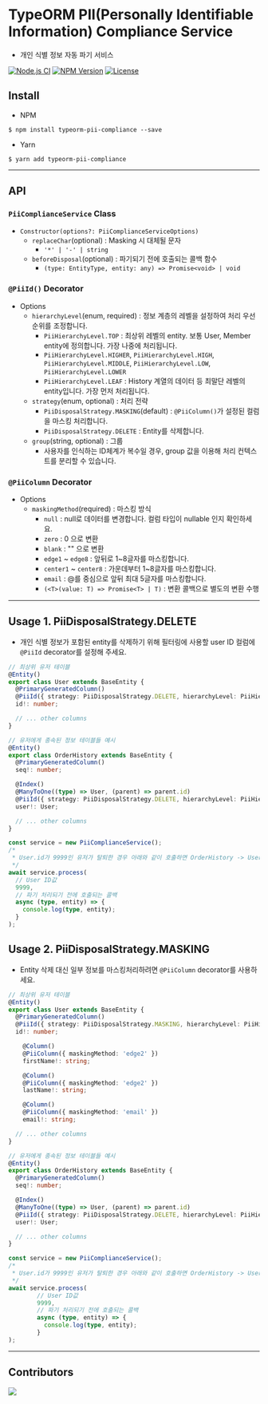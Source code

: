 # TypeORM PII(Personally Identifiable Information) Compliance Service
- 개인 식별 정보 자동 파기 서비스

[![Node.js CI](https://github.com/kibae/typeorm-pii-compliance/actions/workflows/node.js.yml/badge.svg)](https://github.com/kibae/typeorm-pii-compliance/actions/workflows/node.js.yml)
[![NPM Version](https://badge.fury.io/js/typeorm-pii-compliance.svg)](https://www.npmjs.com/package/typeorm-pii-compliance)
[![License](https://img.shields.io/github/license/kibae/typeorm-pii-compliance)](https://github.com/kibae/typeorm-pii-compliance/blob/main/LICENSE)

## Install
- NPM
```shell
$ npm install typeorm-pii-compliance --save
```

- Yarn
```shell
$ yarn add typeorm-pii-compliance
```

----

## API
### `PiiComplianceService` Class
- `Constructor(options?: PiiComplianceServiceOptions)`
  - `replaceChar`(optional) : Masking 시 대체될 문자
    - `'*' | '-' | string`
  - `beforeDisposal`(optional) : 파기되기 전에 호출되는 콜백 함수
    - `(type: EntityType, entity: any) => Promise<void> | void`

### `@PiiId()` Decorator
- Options
  - `hierarchyLevel`(enum, required) : 정보 계층의 레벨을 설정하여 처리 우선순위를 조정합니다.
    - `PiiHierarchyLevel.TOP` : 최상위 레벨의 entity. 보통 User, Member entity에 정의합니다. 가장 나중에 처리됩니다.
    - `PiiHierarchyLevel.HIGHER`, `PiiHierarchyLevel.HIGH`, `PiiHierarchyLevel.MIDDLE`, `PiiHierarchyLevel.LOW`, `PiiHierarchyLevel.LOWER`
    - `PiiHierarchyLevel.LEAF` : History 계열의 데이터 등 최말단 레벨의 entity입니다. 가장 먼저 처리됩니다.
  - `strategy`(enum, optional) : 처리 전략
    - `PiiDisposalStrategy.MASKING`(default) : `@PiiColumn()`가 설정된 컬럼을 마스킹 처리합니다.
    - `PiiDisposalStrategy.DELETE` : Entity를 삭제합니다.
  - `group`(string, optional) : 그룹
    - 사용자를 인식하는 ID체계가 복수일 경우, group 값을 이용해 처리 컨텍스트를 분리할 수 있습니다.

### `@PiiColumn` Decorator
- Options
  - `maskingMethod`(required) : 마스킹 방식
    - `null` : null로 데이터를 변경합니다. 컬럼 타입이 nullable 인지 확인하세요.
    - `zero` : 0 으로 변환
    - `blank` : "" 으로 변환
    - `edge1` ~ `edge8` : 앞뒤로 1~8글자를 마스킹합니다.
    - `center1` ~ `center8` : 가운데부터 1~8글자를 마스킹합니다.
    - `email` : @를 중심으로 앞뒤 최대 5글자를 마스킹합니다.
    - `(<T>(value: T) => Promise<T> | T)` : 변환 콜백으로 별도의 변환 수행

----

## Usage 1. PiiDisposalStrategy.DELETE
- 개인 식별 정보가 포함된 entity를 삭제하기 위해 필터링에 사용할 user ID 컬럼에 `@PiiId` decorator를 설정해 주세요.
```typescript
// 최상위 유저 테이블
@Entity()
export class User extends BaseEntity {
  @PrimaryGeneratedColumn()
  @PiiId({ strategy: PiiDisposalStrategy.DELETE, hierarchyLevel: PiiHierarchyLevel.TOP })
  id!: number;

  // ... other columns
}

// 유저에게 종속된 정보 테이블들 예시
@Entity()
export class OrderHistory extends BaseEntity {
  @PrimaryGeneratedColumn()
  seq!: number;

  @Index()
  @ManyToOne((type) => User, (parent) => parent.id)
  @PiiId({ strategy: PiiDisposalStrategy.DELETE, hierarchyLevel: PiiHierarchyLevel.LEAF })
  user!: User;

  // ... other columns
}

const service = new PiiComplianceService();
/*
 * User.id가 9999인 유저가 탈퇴한 경우 아래와 같이 호출하면 OrderHistory -> User entity 순서대로 삭제가 진행됩니다.
 */
await service.process(
  // User ID값
  9999,
  // 파기 처리되기 전에 호출되는 콜백
  async (type, entity) => {
    console.log(type, entity);
  }
);

```
## Usage 2. PiiDisposalStrategy.MASKING
- Entity 삭제 대신 일부 정보를 마스킹처리하려면 `@PiiColumn` decorator를 사용하세요.
```typescript
// 최상위 유저 테이블
@Entity()
export class User extends BaseEntity {
  @PrimaryGeneratedColumn()
  @PiiId({ strategy: PiiDisposalStrategy.MASKING, hierarchyLevel: PiiHierarchyLevel.TOP })
  id!: number;

    @Column()
    @PiiColumn({ maskingMethod: 'edge2' })
    firstName!: string;

    @Column()
    @PiiColumn({ maskingMethod: 'edge2' })
    lastName!: string;

    @Column()
    @PiiColumn({ maskingMethod: 'email' })
    email!: string;

  // ... other columns
}

// 유저에게 종속된 정보 테이블들 예시
@Entity()
export class OrderHistory extends BaseEntity {
  @PrimaryGeneratedColumn()
  seq!: number;

  @Index()
  @ManyToOne((type) => User, (parent) => parent.id)
  @PiiId({ strategy: PiiDisposalStrategy.DELETE, hierarchyLevel: PiiHierarchyLevel.LEAF })
  user!: User;

  // ... other columns
}

const service = new PiiComplianceService();
/*
 * User.id가 9999인 유저가 탈퇴한 경우 아래와 같이 호출하면 OrderHistory -> User entity 순서대로 마스킹과 삭제가 진행됩니다.
 */
await service.process(
        // User ID값
        9999,
        // 파기 처리되기 전에 호출되는 콜백
        async (type, entity) => {
          console.log(type, entity);
        }
);
```
----

## Contributors
<a href="https://github.com/kibae/typeorm-pii-compliance/graphs/contributors">
  <img src="https://contrib.rocks/image?repo=kibae/typeorm-pii-compliance" />
</a>
